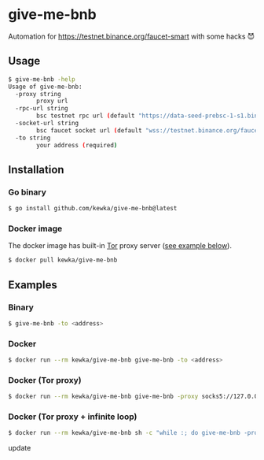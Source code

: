 # give-me-bnb

Automation for https://testnet.binance.org/faucet-smart with some hacks 😈

## Usage

```sh
$ give-me-bnb -help
Usage of give-me-bnb:
  -proxy string
        proxy url
  -rpc-url string
        bsc testnet rpc url (default "https://data-seed-prebsc-1-s1.binance.org:8545")
  -socket-url string
        bsc faucet socket url (default "wss://testnet.binance.org/faucet-smart/api")
  -to string
        your address (required)
```

## Installation

### Go binary

```sh
$ go install github.com/kewka/give-me-bnb@latest
```

### Docker image

The docker image has built-in [Tor](https://www.torproject.org/) proxy server ([see example below](#docker-tor-proxy)).

```sh
$ docker pull kewka/give-me-bnb
```

## Examples

### Binary

```sh
$ give-me-bnb -to <address>
```

### Docker

```sh
$ docker run --rm kewka/give-me-bnb give-me-bnb -to <address>
```

### Docker (Tor proxy)

```sh
$ docker run --rm kewka/give-me-bnb give-me-bnb -proxy socks5://127.0.0.1:9050 -to <address>
```

### Docker (Tor proxy + infinite loop)

```sh
$ docker run --rm kewka/give-me-bnb sh -c "while :; do give-me-bnb -proxy socks5://127.0.0.1:9050 -to <address>; killall -HUP tor; done"
```
update 
